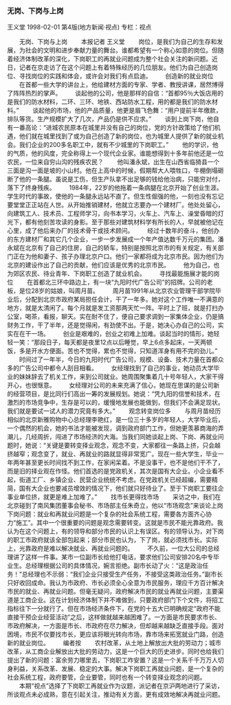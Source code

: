 ### 无岗、下岗与上岗
王义堂
1998-02-01
第4版(地方新闻·视点)
专栏：视点

　　无岗、下岗与上岗
　　本报记者  王义堂
　　岗位，是我们为自己的生存和发展，为社会的文明和进步奉献力量的舞台。谁都希望有一个称心如意的岗位。但随着经济体制改革的深化，下岗职工的再就业问题成为整个社会关注的新问题。近日，记者在京走访了在这个问题上有着特殊经历的几位朋友。他们为自己创造岗位、寻找岗位的实践和体会，或许会对我们有点启迪。
　　创造新的就业岗位
　　在首都一些大学的讲台上，他给建材方面的专家、学者、教授讲课，居然博得了阵阵热烈的掌声。
　　谈起他的公司，他是那样的自信：“首都95％大饭店用的是我们的防水材料，二环、三环、地铁、西站防水工程，用的都是我们的防水材料。”
　　谈起他的市场，他的产品质量，他更是眉飞色舞：“用户提前半年缴款，排队等货。生产规模扩大了几次，产品仍是供不应求。”
　　谈到上岗下岗，他自有一番高论：“进城农民原本在城里并没有自己的岗位，党的方针政策给了他们机遇，他们就在城里找到了或为自己创造了新的岗位，也为城里人提供了新的就业机会。我们企业的200多名职工中，就有不少城里的下岗职工。”
　　他的学识，他的气质，他的风度，完全称得上一个现代企业家。谁能想得到十多年前他还是一位农民，一位来自穷山沟的残疾农民？
　　他叫潘永斌，出生在山西省临猗县一个三面是沟一面是坡的小山村。他在上高中的时候，假期帮大人喂牲口，牛棚倒塌砸断了他的一条腿。虽说是工伤，但生产队拿不出足够的钱给他治病，只能穷对付，落下了终身残疾。
　　1984年，22岁的他拖着一条病腿在北京开始了创业生涯。学生时代的事故，使他的一条腿永远站不直了。但生性倔强的他，一刻也没有忘记要堂堂正正站在人世。从开始推销建材，他就立志要办一个建材厂。他处处留心，向建筑工人、技术员、工程师学习，向书本学习，火车上、汽车上、澡堂昏暗的灯光下，都有他刻苦攻读的身影。至于那些对建筑材料学有所长的人，早就被他记在心里，成了他后来办厂的技术骨干或技术顾问。
　　经过十数年的奋斗，他创办的东方建材厂和其它几个企业，一步一步发展成一个年产值达数千万元的集团。潘永斌在北京有了自己的住房，自己的轿车，特别是按照北京市的有关规定，有关部门正在为他和妻子、孩子办理北京户口。他们一家都将成为北京市民。因为他们为北京的建设作出了自己的贡献，他们应该是优秀的北京市民。
　　他为自己，也为郊区农民、待业青年、下岗职工创造了就业机会。
　　寻找最能施展才能的岗位
　　在首都北三环中路边上，有一块“九阳时代广告公司”的招牌。公司的老板，是位28岁的姑娘，叫周月苗。
　　周月苗1991年从北京农业管理干部学院毕业后，分配到北京市政府某局担任会计，干了一年多。她对这个工作唯一不满意的地方，就是太清闲了。每个月就是发工资那两天忙一阵。平时上了班，就是打扫办公室，喝茶，看报，聊天。实在耐不住了，便自己要求调到一家集体企业，仍是搞财务工作，干了半年，还是觉得闲，有劲使不出。于是，她决心办自己的公司，实实在在干一场。
　　创业是艰难的，创业之初难上加难。谈起当时的情形，她轻轻一笑：“那段日子，每天都是夜里12点以后睡觉，早上6点多起床，一天两顿饭，多是开水方便面。苦也不觉得，累也不觉得，只知道浑身有用不完的劲儿。”
　　时间过了一年半，今日的九阳时代广告公司，规模、设备、技术力量在首都众多的广告公司中都令人刮目相看。
　　女经理找到了自己的事业，她动员大学毕业的妹妹辞去了机关工作，来到公司就业。她周围聚集着几十号年轻人，大家干得开心，也很惬意。
　　女经理对公司的未来充满了信心，她现在思谋的是公司新的经营项目，是比同行们高出一筹的发展规划。她说：“凭九阳的信誉和技术，在激烈的市场竞争中，生存是可以的，缓慢地发展也能做到，但我们不会满足现状。我们就是要试一试人的潜力究竟有多大。”
　　观念转变岗位多
　　与周月苗经历相似的北京新雅购物中心总经理李艳红，是一位三十多岁的年轻人，大学毕业后，一个偶然的机会，她的书法才能被发现，调到政府部门工作，但她更羡慕商海的弄潮儿，几经周折，闯进了市场经济的大海。当我们同她谈起上岗、下岗、再就业问题时，她说：“关键是要转变择业观念，观念不变，大家都往一条路上挤，只会越挤越窄；观念变了，就业、再就业的路就显得非常宽广。现在一些大学生，毕业一年两年甚至更长时间找不到工作，在家闲呆着。不是没事干，也不是他们干不了，而是旧的择业观在作怪。他们首选的是党政机关，其次是国有大企业。小企业看不起，街道工厂、乡镇企业、民营企业统统不考虑。在党政机关已经超编，需要精简，国有大企业也要减员增效的情况下，他们就只好待业了。至于下岗职工要往企事业单位挤，就更是难上加难了。”
　　找市长更得找市场
　　采访之中，我们在北京碰到了南风集团董事会秘书、市场部主任朱奇立，他以“市场观念”来谈论上岗下岗问题：就业和再就业问题是一个复杂的社会系统工程，需要各方面齐心协力“施工”。其中一个很重要的问题是观念需要转变。这就是市民不能光靠政府。我认为在这个问题上，有的领导和部分市民的认识上有误区。有的领导认为，对下岗的职工市政府就该全部包起来；部分市民也认为，下了岗，就必须找市长。实际上，光靠政府是难以解决就业、再就业问题的。
　　不久前，一位大公司的总经理讲了这样一件事。某市一位副市长给他打电话，要求他们公司安排20名中专毕业生。总经理根据公司的具体情况，婉言拒绝。副市长动了火：“这是政治任务！”总经理也不示弱：“我们企业只接受生产任务，不接受这类政治任务。”副市长只好收回成命。我认为市政府、市长必须全心全意为市民服务，理应千方百计解决市民的就业、再就业问题。但毫无疑问，政府解决市民的就业再就业问题，主要渠道是工商企业。这在计划经济体制下并不难做到，只要政府部门下个文件，将招工指标往下一分就行了。但在市场经济条件下，在党的十五大已明确规定“政府不能直接干预企业经营活动”之后，这样做就越来越困难了。一方面是市民要求市长、市政府解决，一方面是市长、市政府在尽力解决，但却越来越缺乏直接手段。面对困境，市民不仅要找市长，更应该将眼光转向市场，靠市场来拓宽就业门路，创造新的就业岗位。
　　编者按
　　农村改革，从土地上解放出大批的劳动力；城市改革，从工商企业解放出大批的劳动力，这是一个巨大的历史进步。同时也给我们提出了新的问题：富余劳力哪里去，下岗职工咋安置？这是一个关系千千万万人切身利益，关系改革、发展、稳定的大事。解决下岗职工再就业问题，是一个复杂的社会系统工程，政府要管，企业要管，同时也有一个转变择业观念的问题。
　　本期“视点”选择了下岗职工再就业作为议题，派记者在京沪两地进行了采访，所谈观点未必成熟，意在引起关注，推动有关方面，更有成效地解决再就业问题。
